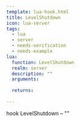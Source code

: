 ```yaml
---
template: lua-hook.html
title: LevelShutdown
icon: lua-server
tags:
  - lua
  - server
  - needs-verification
  - needs-example
lua:
  function: LevelShutdown
  realm: server
  description: ""
  arguments:
  
  returns:
    
---
```


<div class="lua__search__keywords">
hook LevelShutdown &#x2013; ""
</div>
